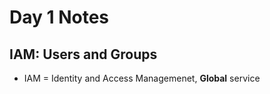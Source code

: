 # Day 1 Notes

## IAM: Users and Groups

* IAM = Identity and Access Managemenet, **Global** service
